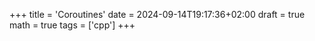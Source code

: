 +++
title = 'Coroutines'
date = 2024-09-14T19:17:36+02:00
draft = true
math = true
tags = ['cpp']
+++

